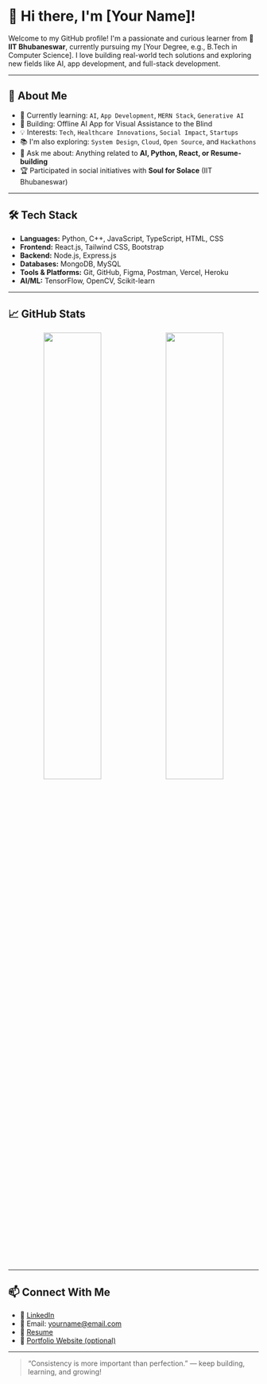 # 👋 Hi there, I'm [Your Name]!

Welcome to my GitHub profile! I'm a passionate and curious learner from 🏫 **IIT Bhubaneswar**, currently pursuing my [Your Degree, e.g., B.Tech in Computer Science]. I love building real-world tech solutions and exploring new fields like AI, app development, and full-stack development.

---

## 🚀 About Me
- 🌱 Currently learning: `AI`, `App Development`, `MERN Stack`, `Generative AI`
- 🔭 Building: Offline AI App for Visual Assistance to the Blind
- 💡 Interests: `Tech`, `Healthcare Innovations`, `Social Impact`, `Startups`
- 📚 I'm also exploring: `System Design`, `Cloud`, `Open Source`, and `Hackathons`
- 💬 Ask me about: Anything related to **AI, Python, React, or Resume-building**
- 🏆 Participated in social initiatives with **Soul for Solace** (IIT Bhubaneswar)

---

## 🛠️ Tech Stack
- **Languages:** Python, C++, JavaScript, TypeScript, HTML, CSS
- **Frontend:** React.js, Tailwind CSS, Bootstrap
- **Backend:** Node.js, Express.js
- **Databases:** MongoDB, MySQL
- **Tools & Platforms:** Git, GitHub, Figma, Postman, Vercel, Heroku
- **AI/ML:** TensorFlow, OpenCV, Scikit-learn

---

## 📈 GitHub Stats
<p align="center">
  <img src="https://github-readme-stats.vercel.app/api?username=your-username&show_icons=true&theme=tokyonight" width="48%"/>
  <img src="https://github-readme-streak-stats.herokuapp.com/?user=your-username&theme=tokyonight" width="48%"/>
</p>

---

## 📫 Connect With Me
- 💼 [LinkedIn](https://www.linkedin.com/in/your-profile)
- 📧 Email: yourname@email.com
- 📝 [Resume](https://your-resume-link.com)
- 🧠 [Portfolio Website (optional)](https://yourwebsite.com)

---

> “Consistency is more important than perfection.” — keep building, learning, and growing!


<!--
**Naveen0030/Naveen0030** is a ✨ _special_ ✨ repository because its `README.md` (this file) appears on your GitHub profile.

Here are some ideas to get you started:

- 🔭 I’m currently working on ...
- 🌱 I’m currently learning ...
- 👯 I’m looking to collaborate on ...
- 🤔 I’m looking for help with ...
- 💬 Ask me about ...
- 📫 How to reach me: ...
- 😄 Pronouns: ...
- ⚡ Fun fact: ...
-->
